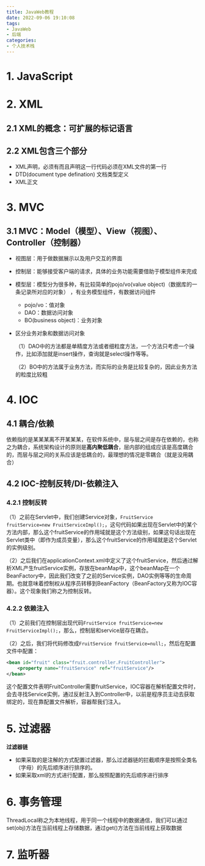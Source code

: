 ```yaml
---
title: JavaWeb教程
date: 2022-09-06 19:10:08
tags:
- JavaWeb
- 后端
categories:
- 个人技术栈
---
```


# 1. JavaScript

# 2. XML

## 2.1 XML的概念：可扩展的标记语言

## 2.2 XML包含三个部分

- XML声明，必须有而且声明这一行代码必须在XML文件的第一行
- DTD(document type defination) 文档类型定义
- XML正文

# 3. MVC

## 3.1 MVC：Model（模型）、View（视图）、Controller（控制器）

- 视图层：用于做数据展示以及用户交互的界面

- 控制层：能够接受客户端的请求，具体的业务功能需要借助于模型组件来完成

- 模型层：模型分为很多种，有比较简单的pojo/vo(value object)（数据库的一条记录所对应的对象） ，有业务模型组件，有数据访问组件

  - pojo/vo：值对象
  - DAO：数据访问对象
  - BO(business object)：业务对象

- 区分业务对象和数据访问对象

  （1）DAO中的方法都是单精度方法或者细粒度方法，一个方法只考虑一个操作，比如添加就是insert操作，查询就是select操作等等。

  （2）BO中的方法属于业务方法，而实际的业务是比较复杂的，因此业务方法的粒度比较粗

# 4. IOC

## 4.1 耦合/依赖

依赖指的是某某某离不开某某某，在软件系统中，层与层之间是存在依赖的，也称之为耦合，系统架构设计的原则是**高内聚低耦合**，层内部的组成应该是高度耦合的，而层与层之间的关系应该是低耦合的，最理想的情况是零耦合（就是没用耦合）

## 4.2 IOC-控制反转/DI-依赖注入

### 4.2.1 控制反转

（1）之前在Servlet中，我们创建Service对象，`FruitService fruitService=new FruitServiceImpl();`，这句代码如果出现在Servlet中的某个方法内部，那么这个fruitService的作用域就是这个方法级别，如果这句话出现在Servlet类中（即作为成员变量），那么这个fruitService的作用域就是这个Servlet的实例级别。

（2）之后我们在applicationContext.xml中定义了这个fruitService，然后通过解析XML产生fruitService实例，存放在beanMap中，这个beanMap在一个BeanFactory中，因此我们改变了之前的Service实例，DAO实例等等的生命周期。也就意味着控制权从程序员转移到BeanFactory（BeanFactory又称为IOC容器）。这个现象我们称之为控制反转。

### 4.2.2 依赖注入

（1）之前我们在控制层出现代码`FruitService fruitService=new FruitServiceImpl();`，那么，控制层和service层存在耦合。

（2）之后，我们将代码修改成`FruitService fruitService=null;`，然后在配置文件中配置：

```Xml
<bean id="fruit" class="fruit.controller.FruitController">
    <property name="fruitService" ref="fruitService"/>
</bean>
```

这个配置文件表明FruitController需要fruitService，IOC容器在解析配置文件时，会去寻找Service实例，通过反射注入到Controller中，以前是程序员主动去获取绑定的，现在靠配置文件解析，容器帮我们注入。

# 5. 过滤器

**过滤器链**

- 如果采取的是注解的方式配置过滤器，那么过滤器链的拦截顺序是按照全类名（字母）的先后顺序进行排序的。
- 如果采取xml的方式进行配置，那么按照配置的先后顺序进行排序

# 6. 事务管理

ThreadLocal称之为本地线程，用于同一个线程中的数据通信，我们可以通过set(obj)方法在当前线程上存储数据，通过get()方法在当前线程上获取数据

# 7. 监听器

